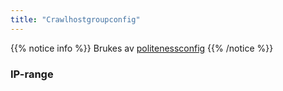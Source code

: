 ```yaml
---
title: "Crawlhostgroupconfig"
---
```

{{% notice info %}}
Brukes av [politenessconfig](../politenessconfig)
{{% /notice %}}

### IP-range
